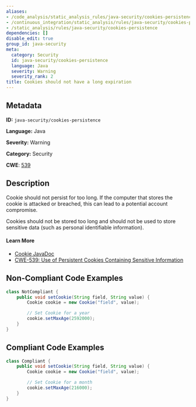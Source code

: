```yaml
---
aliases:
- /code_analysis/static_analysis_rules/java-security/cookies-persistence
- /continuous_integration/static_analysis/rules/java-security/cookies-persistence
- /static_analysis/rules/java-security/cookies-persistence
dependencies: []
disable_edit: true
group_id: java-security
meta:
  category: Security
  id: java-security/cookies-persistence
  language: Java
  severity: Warning
  severity_rank: 2
title: Cookies should not have a long expiration
---
```

<!--  SOURCED FROM https://github.com/DataDog/datadog-static-analyzer-rule-docs -->


## Metadata
**ID:** `java-security/cookies-persistence`

**Language:** Java

**Severity:** Warning

**Category:** Security

**CWE**: [539](https://cwe.mitre.org/data/definitions/539.html)

## Description
Cookie should not persist for too long. If the computer that stores the cookie is attacked or breached, this can lead to a potential account compromise.

Cookies should not be stored too long and should not be used to store sensitive data (such as personal identifiable information).

#### Learn More

 - [Cookie JavaDoc](https://tomcat.apache.org/tomcat-5.5-doc/servletapi/javax/servlet/http/Cookie.html#setMaxAge%28int%29)
 - [CWE-539: Use of Persistent Cookies Containing Sensitive Information](https://cwe.mitre.org/data/definitions/539.html) 

## Non-Compliant Code Examples
```java
class NotCompliant {
    public void setCookie(String field, String value) {
        Cookie cookie = new Cookie("field", value);

        // Set Cookie for a year
        cookie.setMaxAge(2592000);
    }
}
```

## Compliant Code Examples
```java
class Compliant {
    public void setCookie(String field, String value) {
        Cookie cookie = new Cookie("field", value);

        // Set Cookie for a month
        cookie.setMaxAge(216000);
    }
}
```
